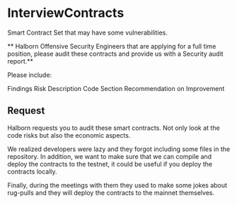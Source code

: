 # InterviewContracts
Smart Contract Set that may have some vulnerabilities.

** Halborn Offensive Security Engineers that are applying for a full time position, please audit these contracts and provide us with a Security audit report.**

Please include:

Findings Risk Description Code Section Recommendation on Improvement

## Request

Halborn requests you to audit these smart contracts. Not only look at the code risks but also the economic aspects.

We realized developers were lazy and they forgot including some files in the repository. In addition, we want to make sure that we can compile and deploy the contracts to the testnet, it could be useful if you deploy the contracts locally. 

Finally, during the meetings with them they used to make some jokes about rug-pulls and they will deploy the contracts to the mainnet themselves.

